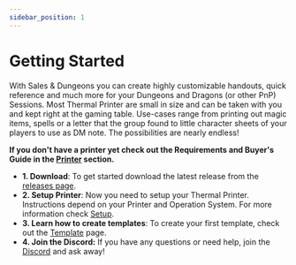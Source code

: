 ```yaml
---
sidebar_position: 1
---
```


# Getting Started

With Sales & Dungeons you can create highly customizable handouts, quick reference and much more for your Dungeons and Dragons (or other PnP) Sessions.
Most Thermal Printer are small in size and can be taken with you and kept right at the gaming table. Use-cases range from printing out magic items, spells
or a letter that the group found to little character sheets of your players to use as DM note. The possibilities are nearly endless!

**If you don't have a printer yet check out the Requirements and Buyer's Guide in the [Printer](/docs/printer/) section.**

- **1. Download**: To get started download the latest release from the [releases page](https://github.com/BigJk/snd/releases).
- **2. Setup Printer**: Now you need to setup your Thermal Printer. Instructions depend on your Printer and Operation System. For more information check [Setup](/docs/printer/setup/).
- **3. Learn how to create templates**: To create your first template, check out the [Template](/docs/templating/template/) page.
- **4. Join the Discord:** If you have any questions or need help, join the [Discord](https://discord.gg/5MUZEjc) and ask away!
